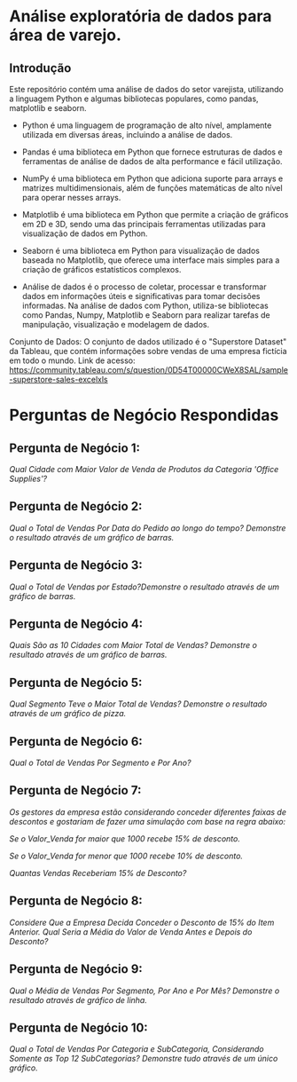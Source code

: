 # Análise exploratória de dados para área de varejo.

## Introdução
Este repositório contém uma análise de dados do setor varejista, utilizando a linguagem Python e algumas bibliotecas populares, como pandas, matplotlib e seaborn. 

- Python é uma linguagem de programação de alto nível, amplamente utilizada em diversas áreas, incluindo a análise de dados.

- Pandas é uma biblioteca em Python que fornece estruturas de dados e ferramentas de análise de dados de alta performance e fácil utilização.

- NumPy é uma biblioteca em Python que adiciona suporte para arrays e matrizes multidimensionais, além de funções matemáticas de alto nível para operar nesses arrays.

- Matplotlib é uma biblioteca em Python que permite a criação de gráficos em 2D e 3D, sendo uma das principais ferramentas utilizadas para visualização de dados em Python.

- Seaborn é uma biblioteca em Python para visualização de dados baseada no Matplotlib, que oferece uma interface mais simples para a criação de gráficos estatísticos complexos.

- Análise de dados é o processo de coletar, processar e transformar dados em informações úteis e significativas para tomar decisões informadas. Na análise de dados com Python, utiliza-se bibliotecas como Pandas, Numpy, Matplotlib e Seaborn para realizar tarefas de manipulação, visualização e modelagem de dados.

Conjunto de Dados: O conjunto de dados utilizado é o "Superstore Dataset" da Tableau, que contém informações sobre vendas de uma empresa fictícia em todo o mundo.
Link de acesso: https://community.tableau.com/s/question/0D54T00000CWeX8SAL/sample-superstore-sales-excelxls

# Perguntas de Negócio Respondidas #

## Pergunta de Negócio 1:

*Qual Cidade com Maior Valor de Venda de Produtos da Categoria 'Office Supplies'?*

## Pergunta de Negócio 2:

*Qual o Total de Vendas Por Data do Pedido ao longo do tempo? Demonstre o resultado através de um gráfico de barras.*

## Pergunta de Negócio 3:

*Qual o Total de Vendas por Estado?Demonstre o resultado através de um gráfico de barras.*

## Pergunta de Negócio 4:

*Quais São as 10 Cidades com Maior Total de Vendas? Demonstre o resultado através de um gráfico de barras.*

## Pergunta de Negócio 5:

*Qual Segmento Teve o Maior Total de Vendas? Demonstre o resultado através de um gráfico de pizza.*

## Pergunta de Negócio 6:

*Qual o Total de Vendas Por Segmento e Por Ano?*

## Pergunta de Negócio 7:

*Os gestores da empresa estão considerando conceder diferentes faixas de descontos e gostariam de fazer uma simulação com base na regra abaixo:*

*Se o Valor_Venda for maior que 1000 recebe 15% de desconto.*

*Se o Valor_Venda for menor que 1000 recebe 10% de desconto.*

*Quantas Vendas Receberiam 15% de Desconto?*

## Pergunta de Negócio 8:

*Considere Que a Empresa Decida Conceder o Desconto de 15% do Item Anterior. Qual Seria a Média do Valor de Venda Antes e Depois do Desconto?*

## Pergunta de Negócio 9:

*Qual o Média de Vendas Por Segmento, Por Ano e Por Mês? Demonstre o resultado através de gráfico de linha.*

## Pergunta de Negócio 10:

*Qual o Total de Vendas Por Categoria e SubCategoria, Considerando Somente as Top 12 SubCategorias? Demonstre tudo através de um único gráfico.*
